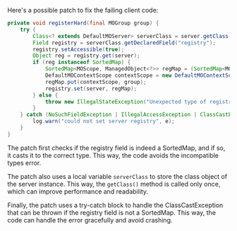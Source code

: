 Here's a possible patch to fix the failing client code:
```java
private void registerHard(final MOGroup group) {
    try {
        Class<? extends DefaultMOServer> serverClass = server.getClass();
        Field registry = serverClass.getDeclaredField("registry");
        registry.setAccessible(true);
        Object reg = registry.get(server);
        if (reg instanceof SortedMap) {
            SortedMap<MOScope, ManagedObject<?>> regMap = (SortedMap<MOScope, ManagedObject<?>>) reg;
            DefaultMOContextScope contextScope = new DefaultMOContextScope(new OctetString(""), group.getScope());
            regMap.put(contextScope, group);
            registry.set(server, regMap);
        } else {
            throw new IllegalStateException("Unexpected type of registry: " + reg.getClass());
        }
    } catch (NoSuchFieldException | IllegalAccessException | ClassCastException e) {
        log.warn("could not set server registry", e);
    }
}
```
The patch first checks if the registry field is indeed a SortedMap, and if so, it casts it to the correct type. This way, the code avoids the incompatible types error.

The patch also uses a local variable `serverClass` to store the class object of the server instance. This way, the `getClass()` method is called only once, which can improve performance and readability.

Finally, the patch uses a try-catch block to handle the ClassCastException that can be thrown if the registry field is not a SortedMap. This way, the code can handle the error gracefully and avoid crashing.